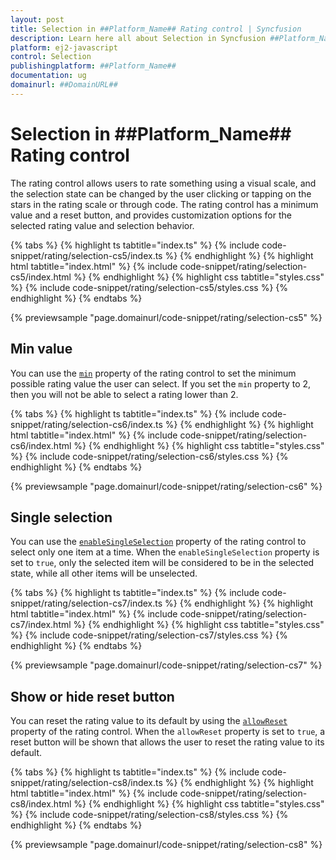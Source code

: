 ```yaml
---
layout: post
title: Selection in ##Platform_Name## Rating control | Syncfusion
description: Learn here all about Selection in Syncfusion ##Platform_Name## Rating control of Syncfusion Essential JS 2 and more.
platform: ej2-javascript
control: Selection 
publishingplatform: ##Platform_Name##
documentation: ug
domainurl: ##DomainURL##
---
```


# Selection in ##Platform_Name## Rating control

The rating control allows users to rate something using a visual scale, and the selection state can be changed by the user clicking or tapping on the stars in the rating scale or through code. The rating control has a minimum value and a reset button, and provides customization options for the selected rating value and selection behavior.

{% tabs %}
{% highlight ts tabtitle="index.ts" %}
{% include code-snippet/rating/selection-cs5/index.ts %}
{% endhighlight %}
{% highlight html tabtitle="index.html" %}
{% include code-snippet/rating/selection-cs5/index.html %}
{% endhighlight %}
{% highlight css tabtitle="styles.css" %}
{% include code-snippet/rating/selection-cs5/styles.css %}
{% endhighlight %}
{% endtabs %}
          
{% previewsample "page.domainurl/code-snippet/rating/selection-cs5" %}

## Min value

You can use the [`min`](../api/rating/#min) property of the rating control to set the minimum possible rating value the user can select. If you set the `min` property to 2, then you will not be able to select a rating lower than 2.

{% tabs %}
{% highlight ts tabtitle="index.ts" %}
{% include code-snippet/rating/selection-cs6/index.ts %}
{% endhighlight %}
{% highlight html tabtitle="index.html" %}
{% include code-snippet/rating/selection-cs6/index.html %}
{% endhighlight %}
{% highlight css tabtitle="styles.css" %}
{% include code-snippet/rating/selection-cs6/styles.css %}
{% endhighlight %}
{% endtabs %}
          
{% previewsample "page.domainurl/code-snippet/rating/selection-cs6" %}

## Single selection

You can use the [`enableSingleSelection`](../api/rating/#enablesingleselection) property of the rating control to select only one item at a time. When the `enableSingleSelection` property is set to `true`, only the selected item will be considered to be in the selected state, while all other items will be unselected.

{% tabs %}
{% highlight ts tabtitle="index.ts" %}
{% include code-snippet/rating/selection-cs7/index.ts %}
{% endhighlight %}
{% highlight html tabtitle="index.html" %}
{% include code-snippet/rating/selection-cs7/index.html %}
{% endhighlight %}
{% highlight css tabtitle="styles.css" %}
{% include code-snippet/rating/selection-cs7/styles.css %}
{% endhighlight %}
{% endtabs %}
          
{% previewsample "page.domainurl/code-snippet/rating/selection-cs7" %}

## Show or hide reset button

You can reset the rating value to its default by using the [`allowReset`](../api/rating/#allowreset) property of the rating control. When the `allowReset` property is set to `true`, a reset button will be shown that allows the user to reset the rating value to its default.

{% tabs %}
{% highlight ts tabtitle="index.ts" %}
{% include code-snippet/rating/selection-cs8/index.ts %}
{% endhighlight %}
{% highlight html tabtitle="index.html" %}
{% include code-snippet/rating/selection-cs8/index.html %}
{% endhighlight %}
{% highlight css tabtitle="styles.css" %}
{% include code-snippet/rating/selection-cs8/styles.css %}
{% endhighlight %}
{% endtabs %}
          
{% previewsample "page.domainurl/code-snippet/rating/selection-cs8" %}
